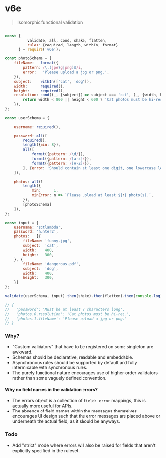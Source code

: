 # v6e

> Isomorphic functional validation

```js

const {
          validate, all, cond, shake, flatten,
          rules: {required, length, withIn, format}
      } = require('v6e');

const photoSchema = {
    fileName:   format({
        pattern: /\.(jpe?g|png)$/i,
        error:   'Please upload a jpg or png.',
    }),
    subject:    withIn(['cat', 'dog']),
    width:      required(),
    height:     required(),
    resolution: cond((_, {subject}) => subject === 'cat', (_, {width, height}) => {
        return width < 800 || height < 600 ? 'Cat photos must be hi-res.' : null;
    }),
};

const userSchema = {

    username: required(),

    password: all([
        required(),
        length({min: 8}),
        all([
            format({pattern: /\d/}),
            format({pattern: /[a-z]/}),
            format({pattern: /[A-Z]/}),
        ], {error: 'Should contain at least one digit, one lowercase letter and one uppercase letter.'}),
    ]),

    photos: all([
        length({
            min:      1,
            minError: n => `Please upload at least ${n} photo(s).`,
        }),
        [photoSchema]
    ]),
};

const input = {
    username: 'sgtlambda',
    password: 'hunter2',
    photos:   [{
        fileName: 'funny.jpg',
        subject:  'cat',
        width:    400,
        height:   300,
    }, {
        fileName: 'dangerous.pdf',
        subject:  'dog',
        width:    400,
        height:   300,
    }]
};

validate(userSchema, input).then(shake).then(flatten).then(console.log);

// { 
//   'password': 'Must be at least 8 characters long',
//   'photos.0.resolution': 'Cat photos must be hi-res.',
//   'photos.1.fileName': 'Please upload a jpg or png.' 
// }

```

### Why?

- "Custom validators" that have to be registered on some singleton are awkward.
- Schemas should be declarative, readable and embeddable. 
- Asynchronous rules should be supported by default and fully intermixable with synchronous rules.
- The purely functional nature encourages use of higher-order validators rather than some vaguely defined convention.

#### Why no field names in the validation errors?

- The errors object is a collection of `field: error` mappings, this is actually more useful for APIs.
- The absence of field names within the messages themselves encourages UI design such that the error messages are placed above or underneath the actual field, as it should be anyways.

### Todo

- Add "strict" mode where errors will also be raised for fields that aren't explicitly specified in the ruleset.